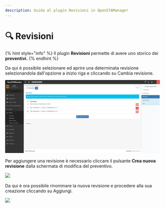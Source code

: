 ```yaml
---
description: Guida al plugin Revisioni in OpenSTAManager
---
```


# 🔍 Revisioni

{% hint style="info" %}
Il plugin **Revisioni** permette di avere uno storico dei **preventivi.**
{% endhint %}

Da qui è possibile selezionare ed aprire una determinata revisione selezionandola dall'opzione a inizio riga e cliccando su Cambia revisione.

![](<../../../../../.gitbook/assets/image (480).png>)

Per aggiungere una revisione è necessario cliccare il pulsante **Crea nuova revisione** dalla schermata di modifica del preventivo.

![](https://firebasestorage.googleapis.com/v0/b/gitbook-x-prod.appspot.com/o/spaces%2F-LZJeLg23eVDvrCv74U7-887967055%2Fuploads%2F91t5zg47iij3XqT715Cd%2Ffile.png?alt=media)

Da qui è ora possibile rinominare la nuova revisione e procedere alla sua creazione cliccando su Aggiungi.

![](https://firebasestorage.googleapis.com/v0/b/gitbook-x-prod.appspot.com/o/spaces%2F-LZJeLg23eVDvrCv74U7-887967055%2Fuploads%2FruhzdVTvlUGagJRgur6t%2Ffile.png?alt=media)
